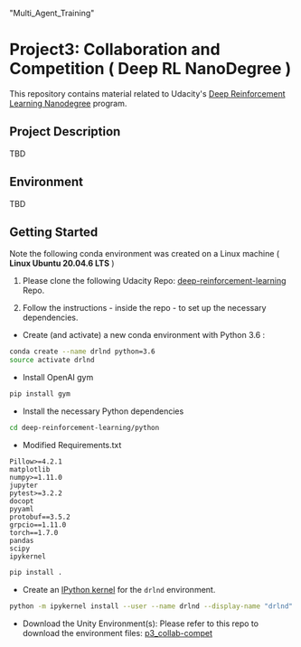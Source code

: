 [//]: # (Image References)
"Multi_Agent_Training"

# Project3: Collaboration and Competition ( Deep RL NanoDegree )

This repository contains material related to Udacity's [Deep Reinforcement Learning Nanodegree](https://www.udacity.com/course/deep-reinforcement-learning-nanodegree--nd893) program. 

## Project Description

TBD


## Environment

TBD





## Getting Started 

Note the following conda environment was created on a Linux machine ( __Linux Ubuntu 20.04.6 LTS__ ) 

1. Please clone the following Udacity Repo: [deep-reinforcement-learning](https://github.com/udacity/deep-reinforcement-learning) Repo.

2. Follow the instructions - inside the repo - to set up the necessary dependencies. 
* Create (and activate) a new conda environment with Python 3.6 : 
```bash
conda create --name drlnd python=3.6
source activate drlnd
```
* Install OpenAI gym
```bash
pip install gym
```
* Install the necessary Python dependencies 
```bash
cd deep-reinforcement-learning/python
```
- Modified Requirements.txt 
```text
Pillow>=4.2.1
matplotlib
numpy>=1.11.0
jupyter
pytest>=3.2.2
docopt
pyyaml
protobuf==3.5.2
grpcio==1.11.0
torch==1.7.0
pandas
scipy
ipykernel
```
```bash
pip install .
```
* Create an [IPython kernel](http://ipython.readthedocs.io/en/stable/install/kernel_install.html) for the `drlnd` environment. 
```bash
python -m ipykernel install --user --name drlnd --display-name "drlnd"
```
* Download the Unity Environment(s):
Please refer to this repo to download the environment files: [p3_collab-compet](https://github.com/udacity/deep-reinforcement-learning/tree/master/p3_collab-compet)
